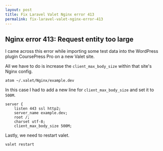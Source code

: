 ```yaml
---
layout: post
title: Fix Laravel Valet Nginx error 413
permalink: fix-laravel-valet-nginx-error-413
---
```

## Nginx error 413: Request entity too large

I came across this error while importing some test data into the WordPress plugin CoursePress Pro on a new Valet site.

All we have to do is increase the `client_max_body_size` within that site's Nginx config.

```
atom ~/.valet/Nginx/example.dev
```

In this case I had to add a new line for `client_max_body_size` and set it to `500M`.

```
server {
    listen 443 ssl http2;
    server_name example.dev;
    root /;
    charset utf-8;
    client_max_body_size 500M;
```

Lastly, we need to restart valet.

```
valet restart
```

